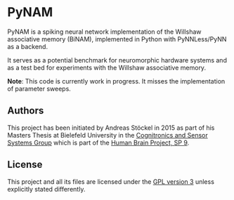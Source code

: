 PyNAM
======

PyNAM is a spiking neural network implementation of the Willshaw associative memory (BiNAM), implemented in Python with PyNNLess/PyNN as a backend.

It serves as a potential benchmark for neuromorphic hardware systems and as a test bed for experiments with the Willshaw associative memory.

**Note**: This code is currently work in progress. It misses the implementation of parameter sweeps.

## Authors

This project has been initiated by Andreas Stöckel in 2015 as part of his Masters Thesis
at Bielefeld University in the [Cognitronics and Sensor Systems Group](http://www.ks.cit-ec.uni-bielefeld.de/) which is
part of the [Human Brain Project, SP 9](https://www.humanbrainproject.eu/neuromorphic-computing-platform).

## License

This project and all its files are licensed under the
[GPL version 3](http://www.gnu.org/licenses/gpl.txt) unless explicitly stated
differently.



